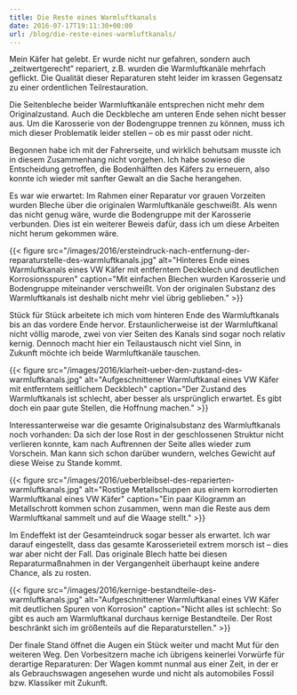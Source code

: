 ```yaml
---
title: Die Reste eines Warmluftkanals
date: 2016-07-17T19:11:30+00:00
url: /blog/die-reste-eines-warmluftkanals/
---
```


Mein Käfer hat gelebt. Er wurde nicht nur gefahren, sondern auch „zeitwertgerecht“ repariert, z.B. wurden die Warmluftkanäle mehrfach geflickt. Die Qualität dieser Reparaturen steht leider im krassen Gegensatz zu einer ordentlichen Teilrestauration.

Die Seitenbleche beider Warmluftkanäle entsprechen nicht mehr dem Originalzustand. Auch die Deckbleche am unteren Ende sehen nicht besser aus. Um die Karosserie von der Bodengruppe trennen zu können, muss ich mich dieser Problematik leider stellen – ob es mir passt oder nicht.

Begonnen habe ich mit der Fahrerseite, und wirklich behutsam musste ich in diesem Zusammenhang nicht vorgehen. Ich habe sowieso die Entscheidung getroffen, die Bodenhälften des Käfers zu erneuern, also konnte ich wieder mit sanfter Gewalt an die Sache herangehen.

<!--more-->

Es war wie erwartet: Im Rahmen einer Reparatur vor grauen Vorzeiten wurden Bleche über die originalen Warmluftkanäle geschweißt. Als wenn das nicht genug wäre, wurde die Bodengruppe mit der Karosserie verbunden. Dies ist ein weiterer Beweis dafür, dass ich um diese Arbeiten nicht herum gekommen wäre.

{{< figure src="/images/2016/ersteindruck-nach-entfernung-der-reparaturstelle-des-warmluftkanals.jpg" alt="Hinteres Ende eines Warmluftkanals eines VW Käfer mit entferntem Deckblech und deutlichen Korrosionsspuren" caption="Mit einfachen Blechen wurden Karosserie und Bodengruppe miteinander verschweißt. Von der originalen Substanz des Warmluftkanals ist deshalb nicht mehr viel übrig geblieben." >}}

Stück für Stück arbeitete ich mich vom hinteren Ende des Warmluftkanals bis an das vordere Ende hervor. Erstaunlicherweise ist der Warmluftkanal nicht völlig marode, zwei von vier Seiten des Kanals sind sogar noch relativ kernig. Dennoch macht hier ein Teilaustausch nicht viel Sinn, in Zukunft möchte ich beide Warmluftkanäle tauschen.

{{< figure src="/images/2016/klarheit-ueber-den-zustand-des-warmluftkanals.jpg" alt="Aufgeschnittener Warmluftkanal eines VW Käfer mit entferntem seitlichem Deckblech" caption="Der Zustand des Warmluftkanals ist schlecht, aber besser als ursprünglich erwartet. Es gibt doch ein paar gute Stellen, die Hoffnung machen." >}}

Interessanterweise war die gesamte Originalsubstanz des Warmluftkanals noch vorhanden: Da sich der lose Rost in der geschlossenen Struktur nicht verlieren konnte, kam nach Auftrennen der Seite alles wieder zum Vorschein. Man kann sich schon darüber wundern, welches Gewicht auf diese Weise zu Stande kommt.

{{< figure src="/images/2016/ueberbleibsel-des-reparierten-warmluftkanals.jpg" alt="Rostige Metallschuppen aus einem korrodierten Warmluftkanal eines VW Käfer" caption="Ein paar Kilogramm an Metallschrott kommen schon zusammen, wenn man die Reste aus dem Warmluftkanal sammelt und auf die Waage stellt." >}}

Im Endeffekt ist der Gesamteindruck sogar besser als erwartet. Ich war darauf eingestellt, dass das gesamte Karosserieteil extrem morsch ist – dies war aber nicht der Fall. Das originale Blech hatte bei diesen Reparaturmaßnahmen in der Vergangenheit überhaupt keine andere Chance, als zu rosten.

{{< figure src="/images/2016/kernige-bestandteile-des-warmluftkanals.jpg" alt="Aufgeschnittener Warmluftkanal eines VW Käfer mit deutlichen Spuren von Korrosion" caption="Nicht alles ist schlecht: So gibt es auch am Warmluftkanal durchaus kernige Bestandteile. Der Rost beschränkt sich im größenteils auf die Reparaturstellen." >}}

Der finale Stand öffnet die Augen ein Stück weiter und macht Mut für den weiteren Weg. Den Vorbesitzern mache ich übrigens keinerlei Vorwürfe für derartige Reparaturen: Der Wagen kommt nunmal aus einer Zeit, in der er als Gebrauchswagen angesehen wurde und nicht als automobiles Fossil bzw. Klassiker mit Zukunft.

